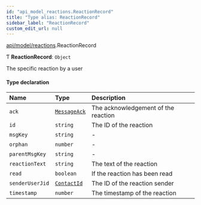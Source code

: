 ```yaml
---
id: "api_model_reactions.ReactionRecord"
title: "Type alias: ReactionRecord"
sidebar_label: "ReactionRecord"
custom_edit_url: null
---
```


[api/model/reactions](/api/modules/api_model_reactions.md).ReactionRecord

Ƭ **ReactionRecord**: `Object`

The specific reaction by a user

#### Type declaration

| Name | Type | Description |
| :------ | :------ | :------ |
| `ack` | [`MessageAck`](/api/enums/api_model_message.MessageAck.md) | The acknowledgement of the reaction |
| `id` | `string` | The ID of the reaction |
| `msgKey` | `string` | - |
| `orphan` | `number` | - |
| `parentMsgKey` | `string` | - |
| `reactionText` | `string` | The text of the reaction |
| `read` | `boolean` | If the reaction has been read |
| `senderUserJid` | [`ContactId`](/api/types/api_model_aliases.ContactId.md) | The ID of the reaction sender |
| `timestamp` | `number` | The timestamp of the reaction |
